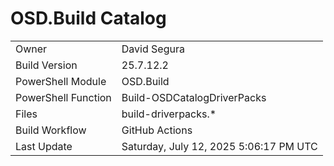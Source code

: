 ﻿# OSD.Build Catalog

| | |
|-|-|
| Owner | David Segura |
| Build Version | 25.7.12.2 |
| PowerShell Module | OSD.Build |
| PowerShell Function | Build-OSDCatalogDriverPacks |
| Files | build-driverpacks.* |
| Build Workflow | GitHub Actions |
| Last Update | Saturday, July 12, 2025 5:06:17 PM UTC |
